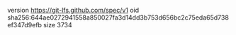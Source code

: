 version https://git-lfs.github.com/spec/v1
oid sha256:644ae0272941558a850027fa3d14dd3b753d656bc2c75eda65d738ef347d9efb
size 3734
